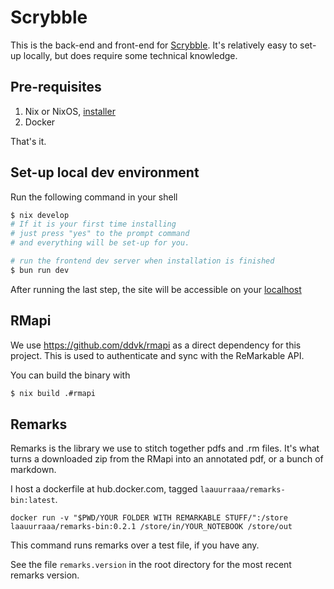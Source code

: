 # Scrybble

This is the back-end and front-end for [Scrybble](https://scrybble.ink). It's relatively easy to set-up locally, but does require some technical knowledge.

## Pre-requisites

1. Nix or NixOS, [installer](https://determinate.systems/posts/determinate-nix-installer/)
2. Docker

That's it.

## Set-up local dev environment

Run the following command in your shell

```bash
$ nix develop
# If it is your first time installing
# just press "yes" to the prompt command
# and everything will be set-up for you.

# run the frontend dev server when installation is finished
$ bun run dev
```

After running the last step, the site will be accessible on your [localhost](http://localhost)

## RMapi

We use https://github.com/ddvk/rmapi as a direct dependency for this project. This is used to authenticate and sync
with the ReMarkable API.

You can build the binary with

```bash
$ nix build .#rmapi
```

## Remarks

Remarks is the library we use to stitch together pdfs and .rm files. It's what turns a downloaded zip from the RMapi
into an annotated pdf, or a bunch of markdown.

I host a dockerfile at hub.docker.com, tagged `laauurraaa/remarks-bin:latest`.

`docker run -v "$PWD/YOUR FOLDER WITH REMARKABLE STUFF/":/store laauurraaa/remarks-bin:0.2.1 /store/in/YOUR_NOTEBOOK /store/out`

This command runs remarks over a test file, if you have any.

See the file `remarks.version` in the root directory for the most recent remarks version.
